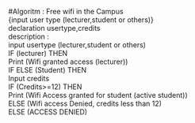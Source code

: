 #Algoritm : Free wifi in the Campus  
{input user type (lecturer,student or others)}  
declaration usertype,credits  
description :  
input usertype (lecturer,student or others)  
IF (lecturer) THEN  
Print (Wifi granted access (lecturer))  
IF ELSE (Student) THEN  
Input credits  
IF (Credits>=12) THEN  
Print (Wifi Access granted for student (active student))  
ELSE (Wifi access Denied, credits less than 12)  
ELSE (ACCESS DENIED)  